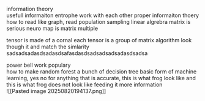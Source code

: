 information theory  
usefull informaiton entrophe work with each other proper informaiton thoery how to read like graph, read population sampling 
linear algrebra matrix is serious 
neuro map is matrix multiple 

tensor is made of a cornal each tensor is a group of matrix algorithm look though it and match  the simlarity sadsadsadasdsadasdsafasdasdsadsadsadsadasdsadsa

power bell work populary  
how to make 
random forest a bunch of decision tree basic form of machine learning, yes no for anything that is accurate, this is what frog look like and this is what frog does not look like 
feeding it more information  
![[Pasted image 20250820194137.png]]

